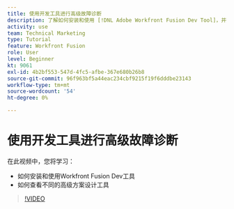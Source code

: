 ```yaml
---
title: 使用开发工具进行高级故障诊断
description: 了解如何安装和使用 [!DNL Adobe Workfront Fusion Dev Tool]，并查看其中包含的不同高级方案设计工具。
activity: use
team: Technical Marketing
type: Tutorial
feature: Workfront Fusion
role: User
level: Beginner
kt: 9061
exl-id: 4b2bf553-547d-4fc5-afbe-367e680b26b8
source-git-commit: 96f963bf5a44eac234cbf9215f19f6dddbe23143
workflow-type: tm+mt
source-wordcount: '54'
ht-degree: 0%

---
```


# 使用开发工具进行高级故障诊断

在此视频中，您将学习：

* 如何安装和使用Workfront Fusion Dev工具
* 如何查看不同的高级方案设计工具

>[!VIDEO](https://video.tv.adobe.com/v/335302/?quality=12)
